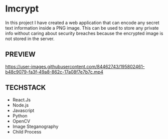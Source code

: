 # Imcrypt
In this project I have created a web application that can encode any secret text information inside a PNG image. This can be used to store any private info without caring about security breaches 
because the encrypted image is not stored in the server. 

## PREVIEW

https://user-images.githubusercontent.com/84462743/195802461-b48c9079-fa3f-49a8-862c-17a08f7e7b7c.mp4

## TECHSTACK

- React.Js
- Node.js
- Javascript
- Python
- OpenCV
- Image Steganography
- Child Process
